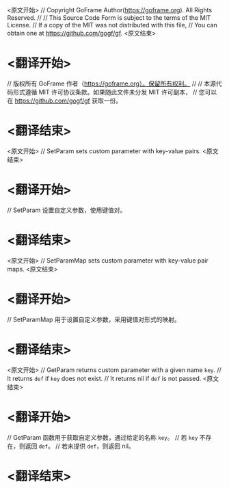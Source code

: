 
<原文开始>
// Copyright GoFrame Author(https://goframe.org). All Rights Reserved.
//
// This Source Code Form is subject to the terms of the MIT License.
// If a copy of the MIT was not distributed with this file,
// You can obtain one at https://github.com/gogf/gf.
<原文结束>

# <翻译开始>
// 版权所有 GoFrame 作者（https://goframe.org）。保留所有权利。
//
// 本源代码形式遵循 MIT 许可协议条款。如果随此文件未分发 MIT 许可副本，
// 您可以在 https://github.com/gogf/gf 获取一份。
# <翻译结束>


<原文开始>
// SetParam sets custom parameter with key-value pairs.
<原文结束>

# <翻译开始>
// SetParam 设置自定义参数，使用键值对。
# <翻译结束>


<原文开始>
// SetParamMap sets custom parameter with key-value pair maps.
<原文结束>

# <翻译开始>
// SetParamMap 用于设置自定义参数，采用键值对形式的映射。
# <翻译结束>


<原文开始>
// GetParam returns custom parameter with a given name `key`.
// It returns `def` if `key` does not exist.
// It returns nil if `def` is not passed.
<原文结束>

# <翻译开始>
// GetParam 函数用于获取自定义参数，通过给定的名称 `key`。
// 若 `key` 不存在，则返回 `def`。
// 若未提供 `def`，则返回 nil。
# <翻译结束>

